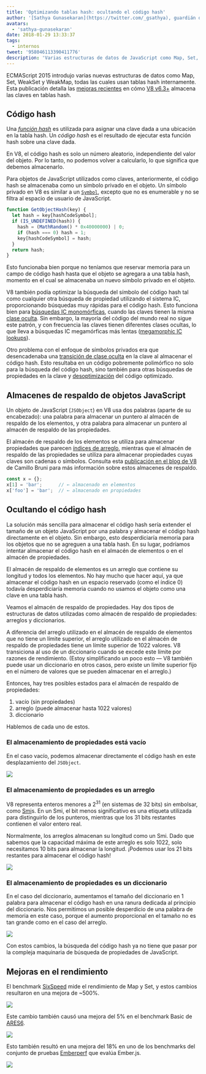 ```yaml
---
title: 'Optimizando tablas hash: ocultando el código hash'
author: '[Sathya Gunasekaran](https://twitter.com/_gsathya), guardián de los códigos hash'
avatars:
  - 'sathya-gunasekaran'
date: 2018-01-29 13:33:37
tags:
  - internos
tweet: '958046113390411776'
description: 'Varias estructuras de datos de JavaScript como Map, Set, WeakSet y WeakMap usan tablas hash internamente. Este artículo explica cómo V8 v6.3 mejora el rendimiento de las tablas hash.'
---
```

ECMAScript 2015 introdujo varias nuevas estructuras de datos como Map, Set, WeakSet y WeakMap, todas las cuales usan tablas hash internamente. Esta publicación detalla las [mejoras recientes](https://bugs.chromium.org/p/v8/issues/detail?id=6404) en cómo [V8 v6.3+](/blog/v8-release-63) almacena las claves en tablas hash.

<!--truncate-->
## Código hash

Una [_función hash_](https://en.wikipedia.org/wiki/Hash_function) es utilizada para asignar una clave dada a una ubicación en la tabla hash. Un _código hash_ es el resultado de ejecutar esta función hash sobre una clave dada.

En V8, el código hash es solo un número aleatorio, independiente del valor del objeto. Por lo tanto, no podemos volver a calcularlo, lo que significa que debemos almacenarlo.

Para objetos de JavaScript utilizados como claves, anteriormente, el código hash se almacenaba como un símbolo privado en el objeto. Un símbolo privado en V8 es similar a un [`Symbol`](https://developer.mozilla.org/en-US/docs/Web/JavaScript/Reference/Global_Objects/Symbol), excepto que no es enumerable y no se filtra al espacio de usuario de JavaScript.

```js
function GetObjectHash(key) {
  let hash = key[hashCodeSymbol];
  if (IS_UNDEFINED(hash)) {
    hash = (MathRandom() * 0x40000000) | 0;
    if (hash === 0) hash = 1;
    key[hashCodeSymbol] = hash;
  }
  return hash;
}
```

Esto funcionaba bien porque no teníamos que reservar memoria para un campo de código hash hasta que el objeto se agregara a una tabla hash, momento en el cual se almacenaba un nuevo símbolo privado en el objeto.

V8 también podía optimizar la búsqueda del símbolo del código hash tal como cualquier otra búsqueda de propiedad utilizando el sistema IC, proporcionando búsquedas muy rápidas para el código hash. Esto funciona bien para [búsquedas IC monomórficas](https://en.wikipedia.org/wiki/Inline_caching#Monomorphic_inline_caching), cuando las claves tienen la misma [clase oculta](/). Sin embargo, la mayoría del código del mundo real no sigue este patrón, y con frecuencia las claves tienen diferentes clases ocultas, lo que lleva a búsquedas IC megamórficas más lentas ([megamorphic IC lookups](https://en.wikipedia.org/wiki/Inline_caching#Megamorphic_inline_caching)).

Otro problema con el enfoque de símbolos privados era que desencadenaba una [transición de clase oculta](/#fast-property-access) en la clave al almacenar el código hash. Esto resultaba en un código pobremente polimórfico no solo para la búsqueda del código hash, sino también para otras búsquedas de propiedades en la clave y [desoptimización](https://floitsch.blogspot.com/2012/03/optimizing-for-v8-inlining.html) del código optimizado.

## Almacenes de respaldo de objetos JavaScript

Un objeto de JavaScript (`JSObject`) en V8 usa dos palabras (aparte de su encabezado): una palabra para almacenar un puntero al almacén de respaldo de los elementos, y otra palabra para almacenar un puntero al almacén de respaldo de las propiedades.

El almacén de respaldo de los elementos se utiliza para almacenar propiedades que parecen [índices de arreglo](https://tc39.es/ecma262/#sec-array-index), mientras que el almacén de respaldo de las propiedades se utiliza para almacenar propiedades cuyas claves son cadenas o símbolos. Consulta esta [publicación en el blog de V8](/blog/fast-properties) de Camillo Bruni para más información sobre estos almacenes de respaldo.

```js
const x = {};
x[1] = 'bar';      // ← almacenado en elementos
x['foo'] = 'bar';  // ← almacenado en propiedades
```

## Ocultando el código hash

La solución más sencilla para almacenar el código hash sería extender el tamaño de un objeto JavaScript por una palabra y almacenar el código hash directamente en el objeto. Sin embargo, esto desperdiciaría memoria para los objetos que no se agreguen a una tabla hash. En su lugar, podríamos intentar almacenar el código hash en el almacén de elementos o en el almacén de propiedades.

El almacén de respaldo de elementos es un arreglo que contiene su longitud y todos los elementos. No hay mucho que hacer aquí, ya que almacenar el código hash en un espacio reservado (como el índice 0) todavía desperdiciaría memoria cuando no usamos el objeto como una clave en una tabla hash.

Veamos el almacén de respaldo de propiedades. Hay dos tipos de estructuras de datos utilizadas como almacén de respaldo de propiedades: arreglos y diccionarios.

A diferencia del arreglo utilizado en el almacén de respaldo de elementos que no tiene un límite superior, el arreglo utilizado en el almacén de respaldo de propiedades tiene un límite superior de 1022 valores. V8 transiciona al uso de un diccionario cuando se excede este límite por razones de rendimiento. (Estoy simplificando un poco esto — V8 también puede usar un diccionario en otros casos, pero existe un límite superior fijo en el número de valores que se pueden almacenar en el arreglo.)

Entonces, hay tres posibles estados para el almacén de respaldo de propiedades:

1. vacío (sin propiedades)
2. arreglo (puede almacenar hasta 1022 valores)
3. diccionario

Hablemos de cada uno de estos.

### El almacenamiento de propiedades está vacío

En el caso vacío, podemos almacenar directamente el código hash en este desplazamiento del `JSObject`.

![](/_img/hash-code/properties-backing-store-empty.png)

### El almacenamiento de propiedades es un arreglo

V8 representa enteros menores a 2<sup>31</sup> (en sistemas de 32 bits) sin embolsar, como [Smi](https://wingolog.org/archives/2011/05/18/value-representation-in-javascript-implementations)s. En un Smi, el bit menos significativo es una etiqueta utilizada para distinguirlo de los punteros, mientras que los 31 bits restantes contienen el valor entero real.

Normalmente, los arreglos almacenan su longitud como un Smi. Dado que sabemos que la capacidad máxima de este arreglo es solo 1022, solo necesitamos 10 bits para almacenar la longitud. ¡Podemos usar los 21 bits restantes para almacenar el código hash!

![](/_img/hash-code/properties-backing-store-array.png)

### El almacenamiento de propiedades es un diccionario

En el caso del diccionario, aumentamos el tamaño del diccionario en 1 palabra para almacenar el código hash en una ranura dedicada al principio del diccionario. Nos permitimos un posible desperdicio de una palabra de memoria en este caso, porque el aumento proporcional en el tamaño no es tan grande como en el caso del arreglo.

![](/_img/hash-code/properties-backing-store-dictionary.png)

Con estos cambios, la búsqueda del código hash ya no tiene que pasar por la compleja maquinaria de búsqueda de propiedades de JavaScript.

## Mejoras en el rendimiento

El benchmark [SixSpeed](https://github.com/kpdecker/six-speed) mide el rendimiento de Map y Set, y estos cambios resultaron en una mejora de ~500%.

![](/_img/hash-code/sixspeed.png)

Este cambio también causó una mejora del 5% en el benchmark Basic de [ARES6](https://webkit.org/blog/7536/jsc-loves-es6/).

![](/_img/hash-code/ares-6.png)

Esto también resultó en una mejora del 18% en uno de los benchmarks del conjunto de pruebas [Emberperf](http://emberperf.eviltrout.com/) que evalúa Ember.js.

![](/_img/hash-code/emberperf.jpg)
